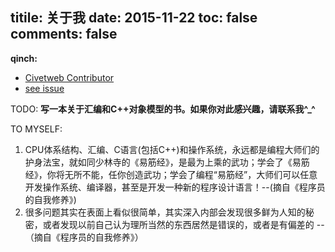 titile: 关于我
date: 2015-11-22
toc: false
comments: false
---

**qinch:**
 - [Civetweb Contributor](https://github.com/civetweb/civetweb/blob/master/CREDITS.md)
  - [see issue](https://github.com/civetweb/civetweb/issues/839)

TODO: **写一本关于汇编和C++对象模型的书。如果你对此感兴趣，请联系我^_^**      

TO MYSELF: 
1. CPU体系结构、汇编、C语言(包括C++)和操作系统，永远都是编程大师们的护身法宝，就如同少林寺的《易筋经》，是最为上乘的武功；学会了《易筋经》，你将无所不能，任你创造武功；学会了编程“易筋经”，大师们可以任意开发操作系统、编译器，甚至是开发一种新的程序设计语言！--(摘自《程序员的自我修养》)
2. 很多问题其实在表面上看似很简单，其实深入内部会发现很多鲜为人知的秘密，或者发现以前自己认为理所当然的东西居然是错误的，或者是有偏差的 --（摘自《程序员的自我修养》）
